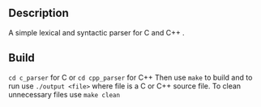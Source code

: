 ## Description
A simple lexical and syntactic parser for C and C++ .

## Build
`cd c_parser` for C or `cd cpp_parser` for C++
Then use `make` to build and to run use `./output <file>` where file is a C or C++ source file.
To clean unnecessary files use `make clean`
